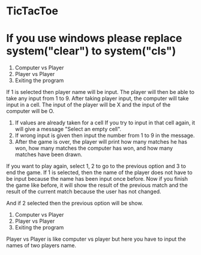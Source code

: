 # TicTacToe
# If you use windows please replace system("clear") to system("cls")

1. Computer vs Player 
2. Player vs Player 
3. Exiting the program

If 1 is selected then player name will be input. The player will then be able to take any input from 1 to 9. After taking player input, the computer will take input in a cell. The input of the player will be X and the input of the computer will be O.


1. If values ​​are already taken for a cell If you try to input in that cell again, it will give a message "Select an empty cell".
2. If wrong input is given then input the number from 1 to 9 in the message.
3. After the game is over, the player will print how many matches he has won, how many matches the computer has won, and how many matches have been drawn.

If you want to play again, select 1, 2 to go to the previous option and 3 to end the game. If 1 is selected, then the name of the player does not have to be input because the name has been input once before. Now if you finish the game like before, it will show the result of the previous match and the result of the current match because the user has not changed.

And if 2 selected then the previous option will be show.


1. Computer vs Player 
2. Player vs Player 
3. Exiting the program

Player vs Player is like computer vs player but here you have to input the names of two players name.

